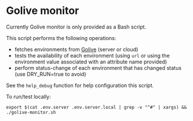 # Golive monitor

Currently Golive monitor is only provided as a Bash script.

This script performs the following operations:

- fetches environments from [Golive](https://marketplace.atlassian.com/apps/1212239/?tab=overview&hosting=cloud) (server or cloud)
- tests the availability of each environment (using `url` or using the environment value associated with an attribute name provided)
- perform status-change of each environment that has changed status (use DRY_RUN=true to avoid)

See the `help_debug` function for help configuration this script.

To run/test locally:

```shell
export $(cat .env.server .env.server.local | grep -v "^#" | xargs) && ./golive-monitor.sh
```
